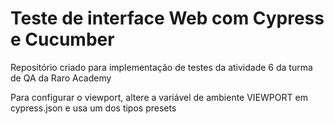 # Teste de interface Web com Cypress e Cucumber
Repositório criado para implementação de testes da atividade 6 da turma de QA da Raro Academy


Para configurar o viewport, altere a variável de ambiente VIEWPORT em cypress.json e usa um dos tipos presets